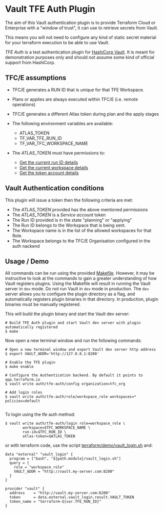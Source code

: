 # Vault TFE Auth Plugin

The aim of this Vault authentication plugin is to provide Terraform Cloud or Enterprise with a "window of trust", it can use to retrieve secrets from Vault.

This means you will not need to configure any kind of static secret material for your terraform execution to be able to use Vault.

*TFE Auth* is a test authentication plugin for [HashiCorp Vault](https://www.vaultproject.io/). It is meant for demonstration purposes only and should not assume some kind of official support from HashiCorp.

## TFC/E assumptions

 - TFC/E generates a RUN ID that is unique for that TFE Workspace.

 - Plans or applies are always executed within TFC/E (i.e. remote operations)

 - TFC/E generates a different Atlas token during plan and the apply stages

 - The following environment variables are available:
   - ATLAS_TOKEN
   - TF_VAR_TFE_RUN_ID
   - TF_VAR_TFC_WORKSPACE_NAME

 - The *ATLAS_TOKEN* must have permissions to:
   - [Get the current run ID details](https://www.terraform.io/docs/cloud/api/run.html#get-run-details)
   - [Get the current workspace details](https://www.terraform.io/docs/cloud/api/workspaces.html#show-workspace)
   - [Get the token account details](https://www.terraform.io/docs/cloud/api/account.html#get-your-account-details)

## Vault Authentication conditions
This plugin will issue a token then the following criteria are met:

 - The *ATLAS_TOKEN* provided has the above mentioned permissions
 - The *ATLAS_TOKEN* is a *Service account* token
 - The Run ID provided is in the state "planning" or "applying"
 - The Run ID belongs to the Workspace that is being sent.
 - The Workspace name is in the list of the allowed workspaces for that Role.
 - The Workspace belongs to the TFC/E Organisation configured in the auth nackend

## Usage / Demo

All commands can be run using the provided [Makefile](./Makefile). However, it may be instructive to look at the commands to gain a greater understanding of how Vault registers plugins. Using the Makefile will result in running the Vault server in `dev` mode. Do not run Vault in `dev` mode in production. The `dev` server allows you to configure the plugin directory as a flag, and automatically registers plugin binaries in that directory. In production, plugin binaries must be manually registered.

This will build the plugin binary and start the Vault dev server:

```
# Build TFE Auth plugin and start Vault dev server with plugin automatically registered
$ make
```

Now open a new terminal window and run the following commands:

```
# Open a new terminal window and export Vault dev server http address
$ export VAULT_ADDR='http://127.0.0.1:8200'

# Enable the TFE plugin
$ make enable

# Configure the Authentication backend. By default it points to app.terraform.io
$ vault write auth/tfe-auth/config organization=tfc_org

# Add login roles
$ vault write auth/tfe-auth/role/workspace_role workspaces=* policies=default


```

To login using the tfe auth method:

```
$ vault write auth/tfe-auth/login role=workspace_role \
		workspace=$TFC_WORKSPACE_NAME \
		run-id=$TFC_RUN_ID \
		atlas-token=$ATLAS_TOKEN

```

or with terraform code, use the script [terraform/demo/vault_login.sh]() and:

```
data "external" "vault_login" {
  program = ["bash", "${path.module}/vault_login.sh"]
  query = {
    role = "workspace_role"
    VAULT_ADDR = "http://vault.my-server.com:8200"
  }
}

provider "vault" {
  address    = "http://vault.my-server.com:8200"
  token      = data.external.vault_login.result.VAULT_TOKEN
  token_name = "terraform-${var.TFE_RUN_ID}"
}
```